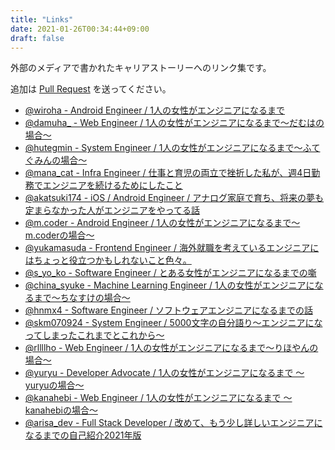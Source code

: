 ```yaml
---
title: "Links"
date: 2021-01-26T00:34:44+09:00
draft: false
---
```


外部のメディアで書かれたキャリアストーリーへのリンク集です。

追加は [Pull Request](https://github.com/womenengjp/womeneng.jp/blob/main/content/about.md) を送ってください。

- [@wiroha - Android Engineer / 1人の女性がエンジニアになるまで](https://note.com/wiroha/n/n72cd1ad2d168)
- [@damuha_ - Web Engineer / 1人の女性がエンジニアになるまで〜だむはの場合〜](https://note.com/damuha/n/n2562b0e8b874)
- [@hutegmin - System Engineer / 1人の女性がエンジニアになるまで～ふてぐみんの場合～](https://note.com/hutegmin/n/n43b9e5dfe5c5)
- [@mana_cat - Infra Engineer / 仕事と育児の両立で挫折した私が、週4日勤務でエンジニアを続けるためにしたこと](https://engineer-lab.findy-code.io/3kidsmom-engineer)
- [@akatsuki174 - iOS / Android Engineer / アナログ家庭で育ち、将来の夢も定まらなかった人がエンジニアをやってる話](https://note.com/akatsuki174/n/n7a038faa706f)
- [@m.coder - Android Engineer / 1人の女性がエンジニアになるまで〜m.coderの場合〜](https://note.com/m_coder/n/n347ee850072f)
- [@yukamasuda - Frontend Engineer / 海外就職を考えているエンジニアにはちょっと役立つかもしれないこと色々。](https://note.com/y_ukyk/n/n248c1d2e79c2)
- [@s_yo_ko - Software Engineer / とある女性がエンジニアになるまでの噺](https://note.com/s_yo_ko/n/n4167ce001118)
- [@china_syuke - Machine Learning Engineer / 1人の女性がエンジニアになるまで〜ちなすけの場合〜](https://note.com/syuke_log/n/ndcd79071b809)
- [@hnmx4 - Software Engineer / ソフトウェアエンジニアになるまでの話](https://haneuma0628.hatenablog.jp/entry/2021/01/26/230958)
- [@skm070924 - System Engineer / 5000文字の自分語り～エンジニアになってしまったこれまでとこれから～](https://note.com/syno_nym/n/nd3c17389baee)
- [@rllllho - Web Engineer / 1人の女性がエンジニアになるまで〜りほやんの場合〜](https://note.com/rlho/n/n2639d44892ce)
- [@yuryu - Developer Advocate / 1人の女性がエンジニアになるまで 〜yuryuの場合〜](https://note.com/yuryu/n/n7d8730b8bba0)
- [@kanahebi - Web Engineer / 1人の女性がエンジニアになるまで 〜kanahebiの場合〜](https://note.com/kanahebiz/n/nd57d47de3b83)
- [@arisa_dev - Full Stack Developer / 改めて、もう少し詳しいエンジニアになるまでの自己紹介2021年版](https://note.com/frontendlifeinde/n/n08d35f0e57c1)